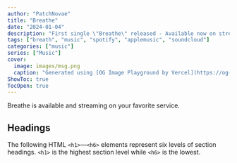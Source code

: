 ```yaml
---
author: "PatchNovae"
title: "Breathe"
date: "2024-01-04"
description: "First single \"Breathe\" released - Available now on streaming services."
tags: ["breath", "music", "spotify", "applemusic", "soundcloud"]
categories: ["music"]
series: ["Music"]
cover:
  image: images/msg.png
  caption: "Generated using [OG Image Playground by Vercel](https://og-playground.vercel.app/)"
ShowToc: true
TocOpen: true
---
```


Breathe is available and streaming on your favorite service.

<!--more-->

## Headings

The following HTML `<h1>`—`<h6>` elements represent six levels of section headings. `<h1>` is the highest section level while `<h6>` is the lowest.
